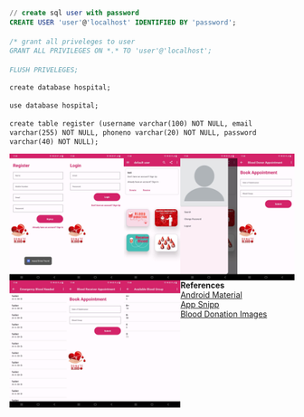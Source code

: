 ```sql

// create sql user with password
CREATE USER 'user'@'localhost' IDENTIFIED BY 'password';

/* grant all priveleges to user
GRANT ALL PRIVILEGES ON *.* TO 'user'@'localhost';

FLUSH PRIVELEGES;
```


```
create database hospital;

use database hospital;

create table register (username varchar(100) NOT NULL, email varchar(255) NOT NULL, phoneno varchar(20) NOT NULL, password varchar(40) NOT NULL);
```
<img src=images/img1.png width=20% style="float: left;">
<img src=images/img2.png width=20% style="float: left;">
<img src=images/img3.png width=20% style="float: left;">
<img src=images/img4.png width=20% style="float: left;">
<img src=images/img5.png width=20% style="float: left;">
<img src=images/img6.png width=20% style="float: left;">
<img src=images/img7.png width=20% style="float: left;">
<img src=images/img8.png width=20% style="float: left;">



**References**  
[Android Material](https://github.com/material-components/material-components-android/)  
[App Snipp](https://appsnipp.com/category/android/)  
[Blood Donation Images](https://pngtree.com/so/blood-donation)  


